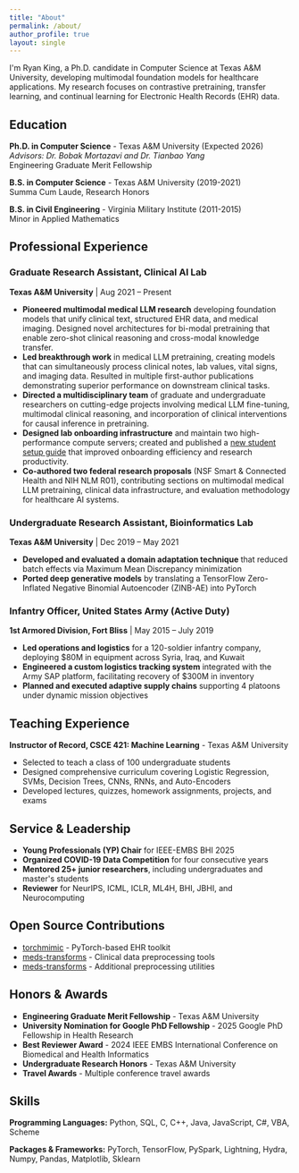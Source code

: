 ```yaml
---
title: "About"
permalink: /about/
author_profile: true
layout: single
---
```


I'm Ryan King, a Ph.D. candidate in Computer Science at Texas A&M University, developing multimodal foundation models for healthcare applications. My research focuses on contrastive pretraining, transfer learning, and continual learning for Electronic Health Records (EHR) data.

## Education

**Ph.D. in Computer Science** - Texas A&M University (Expected 2026)  
*Advisors: Dr. Bobak Mortazavi and Dr. Tianbao Yang*  
Engineering Graduate Merit Fellowship

**B.S. in Computer Science** - Texas A&M University (2019-2021)  
Summa Cum Laude, Research Honors

**B.S. in Civil Engineering** - Virginia Military Institute (2011-2015)  
Minor in Applied Mathematics

## Professional Experience

### Graduate Research Assistant, Clinical AI Lab
**Texas A&M University** | Aug 2021 – Present

- **Pioneered multimodal medical LLM research** developing foundation models that unify clinical text, structured EHR data, and medical imaging. Designed novel architectures for bi-modal pretraining that enable zero-shot clinical reasoning and cross-modal knowledge transfer.
- **Led breakthrough work** in medical LLM pretraining, creating models that can simultaneously process clinical notes, lab values, vital signs, and imaging data. Resulted in multiple first-author publications demonstrating superior performance on downstream clinical tasks.
- **Directed a multidisciplinary team** of graduate and undergraduate researchers on cutting-edge projects involving medical LLM fine-tuning, multimodal clinical reasoning, and incorporation of clinical interventions for causal inference in pretraining.
- **Designed lab onboarding infrastructure** and maintain two high-performance compute servers; created and published a [new student setup guide](https://kingrc15.github.io/setup/new-student-setup/) that improved onboarding efficiency and research productivity.
- **Co-authored two federal research proposals** (NSF Smart & Connected Health and NIH NLM R01), contributing sections on multimodal medical LLM pretraining, clinical data infrastructure, and evaluation methodology for healthcare AI systems.

### Undergraduate Research Assistant, Bioinformatics Lab
**Texas A&M University** | Dec 2019 – May 2021

- **Developed and evaluated a domain adaptation technique** that reduced batch effects via Maximum Mean Discrepancy minimization
- **Ported deep generative models** by translating a TensorFlow Zero-Inflated Negative Binomial Autoencoder (ZINB-AE) into PyTorch

### Infantry Officer, United States Army (Active Duty)
**1st Armored Division, Fort Bliss** | May 2015 – July 2019

- **Led operations and logistics** for a 120-soldier infantry company, deploying $80M in equipment across Syria, Iraq, and Kuwait
- **Engineered a custom logistics tracking system** integrated with the Army SAP platform, facilitating recovery of $300M in inventory
- **Planned and executed adaptive supply chains** supporting 4 platoons under dynamic mission objectives

## Teaching Experience

**Instructor of Record, CSCE 421: Machine Learning** - Texas A&M University  
- Selected to teach a class of 100 undergraduate students
- Designed comprehensive curriculum covering Logistic Regression, SVMs, Decision Trees, CNNs, RNNs, and Auto-Encoders
- Developed lectures, quizzes, homework assignments, projects, and exams

## Service & Leadership

- **Young Professionals (YP) Chair** for IEEE-EMBS BHI 2025
- **Organized COVID-19 Data Competition** for four consecutive years
- **Mentored 25+ junior researchers**, including undergraduates and master's students
- **Reviewer** for NeurIPS, ICML, ICLR, ML4H, BHI, JBHI, and Neurocomputing

## Open Source Contributions

- [torchmimic](https://torchmimic.readthedocs.io/en/latest/) - PyTorch-based EHR toolkit
- [meds-transforms](https://github.com/Oufattole/meds-torch/tree/main) - Clinical data preprocessing tools
- [meds-transforms](https://github.com/mmcdermott/MEDS_transforms) - Additional preprocessing utilities

## Honors & Awards

- **Engineering Graduate Merit Fellowship** - Texas A&M University
- **University Nomination for Google PhD Fellowship** - 2025 Google PhD Fellowship in Health Research
- **Best Reviewer Award** - 2024 IEEE EMBS International Conference on Biomedical and Health Informatics
- **Undergraduate Research Honors** - Texas A&M University
- **Travel Awards** - Multiple conference travel awards

## Skills

**Programming Languages:** Python, SQL, C, C++, Java, JavaScript, C#, VBA, Scheme

**Packages & Frameworks:** PyTorch, TensorFlow, PySpark, Lightning, Hydra, Numpy, Pandas, Matplotlib, Sklearn
